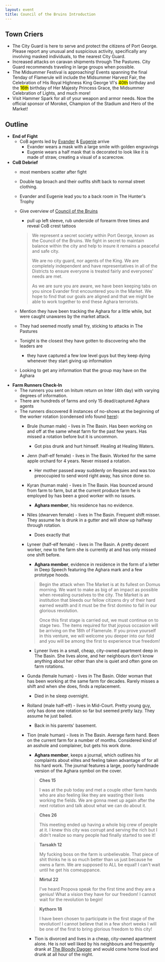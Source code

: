 ```yaml
---
layout: event
title: Council of the Bruins Introduction
---
```

## Town Criers
- The City Guard is here to serve and protect the citizens of Port George. Please report any unusual and suspicious activity, specifically any involving masked individuals, to the nearest City Guard.
- Increased attacks on caravan shipments through The Pastures. City Guard recommends traveling in large groups when possible.
- The Midsummer Festival is approaching! Events spanning the final Tenday of Flamerule will include the Midsummer Harvest Fair, the Celebration of His Royal Highness King George VI's <mark>40th</mark> birthday and the <mark>16th</mark> birthday of Her Majesty Princess Grace, the Midsummer Celebration of Lights, and much more!
- Visit Hammer Spark for all of your weapon and armor needs. Now the official sponsor of Morokei, Champion of the Stadium and Hero of the Market!


## Outline
- **End of Fight**
  - CoB agents led by [Evander]({{site.baseurl}}/npcs/evander-montgomery/) & [Eugenie]({{site.baseurl}}/npcs/eugenie-huntington/) arrive
    - Evander wears a mask with a large smile with golden engravings
    - Eugenie wears a half mask that is decorated to look like it is made of straw, creating a visual of a scarecrow.
- **CoB Debrief**
  - most members scatter after fight
  - Double tap broach and their outfits shift back to normal street clothing.
  - Evander and Eugenie lead you to a back room in The Hunter's Trophy
  - Give overview of [Council of the Bruins]({{site.baseurl}}/factions/council-of-the-bruins/)
    - pull up left sleeve, rub underside of forearm three times and reveal CoB crest tattoos
    > We represent a secret society within Port George, known as the Council of the Bruins. We fight in secret to maintain balance within the city and help to insure it remains a peaceful and safe city.
    >
    > We are no city guard, nor agents of the King. We are completely independent and have representatives in all of the Districts to ensure everyone is treated fairly and everyones' needs are met.
    >
    > As we are sure you are aware, we have been keeping tabs on you since Evander first encountered you in the Market. We hope to find that our goals are aligned and that we might be able to work together to end these Aghara terrorists.

  - Mention they have been tracking the Aghara for a little while, but were caught unawares by the market attack.
  - They had seemed mostly small fry, sticking to attacks in The Pastures
  - Tonight is the closest they have gotten to discovering who the leaders are
    - they have captured a few low level guys but they keep dying whenever they start giving up information
  - Looking to get any information that the group may have on the Aghara
- **Farm Runners Check-In**
  - The runners you sent on Initum return on Inter (4th day) with varying degrees of information.
  - There are hundreds of farms and only 15 dead/captured Aghara agents
  - The runners discovered 8 instances of no-shows at the beginning of the worker rotation (condensed info found [here](../runner-info.txt)):
    - Brule (human male) - lives in The Basin. Has been working on and off at the same wheat farm for the past few years. Has missed a rotation before but it is uncommon.
      - Got piss drunk and hurt himself. Healing at Healing Waters.
    - Jenn (half-elf female) - lives in The Basin. Worked for the same apple orchard for 4 years. Never missed a rotation.
      - Her mother passed away suddenly on Requies and was too preoccupied to send word right away, has since done so.
    - Kyran (human male) - lives in The Basin. Has bounced around from farm to farm, but at the current produce farm he is employed by has been a good worker with no issues.
      - **Aghara member**, his residence has no evidence.
    - Niles (dwarven female) - lives in The Basin. Frequent shift misser. They assume he is drunk in a gutter and will show up halfway through rotation.
      - Does exactly that
    - Lyneer (half-elf female) - lives in The Basin. A pretty decent worker, new to the farm she is currently at and has only missed one shift before.
      - **Aghara member**, evidence in residence in the form of a letter in Deep Speech featuring the Aghara mark and a few prototype hoods.
      > Begin the attack when The Market is at its fullest on Domus morning. We want to make as big of an impact as possible when revealing ourselves to the city. The Market is an institution that bleeds our fellow citizens dry of their hard earned wealth and it must be the first domino to fall in our glorious revolution.
      >
      > Once this first stage is carried out, we must continue on to stage two. The items required for that joyous occasion will be arriving on the 18th of Flamerule. If you prove yourself in this venture, we will welcome you deeper into our fold and you will be among the first to experience true freedom!

      - Lyneer lives in a small, cheap, city-owned apartment deep in The Basin. She lives alone, and her neighbours don't know anything about her other than she is quiet and often gone on farm rotations.
    - Gunda (female human) - lives in The Basin. Older woman that has been working at the same farm for decades. Rarely misses a shift and when she does, finds a replacement.
      - Died in he sleep overnight.
    - Rolland (male half-elf) - lives in Mid-Court. Pretty young guy, only has done one rotation so far but seemed pretty lazy. They assume he just bailed.
      - Back in his parents' basement.
    - Tion (male human) - lives in The Basin. Average farm hand. Been on the current farm for a number of months. Considered kind of an asshole and complainer, but gets his work done.
      - **Aghara member**, keeps a journal, which outlines his complaints about elites and feeling taken advantage of for all his hard work. The journal features a large, poorly handmade version of the Aghara symbol on the cover.
      > **Ches 15**
      >
      > I was at the pub today and met a couple other farm hands who are also feeling like they are wasting their lives working the fields. We are gonna meet up again after the next rotation and talk about what we can do about it.

        > **Ches 26**
        >
        > This meeting ended up having a whole big crew of people at it. I knew this city was corrupt and serving the rich but I didn't realize so many people had finally started to see it!

        > **Tarsakh 12**
        >
        > My fucking boss on the farm is unbelievable. That piece of shit thinks he is so much better than us just because he owns a farm. We are supposed to ALL be equal! I can't wait until he get his comeuppance.

        > **Mirtul 22**
        >
        > I've heard Propova speak for the first time and they are a genius! What a vision they have for our freedom! I cannot wait for the revolution to begin!

        > **Kythorn 18**
        >
        > I have been chosen to participate in the first stage of the revolution! I cannot believe that in a few short weeks I will be one of the first to bring glorious freedom to this city!

      - Tion is divorced and lives in a cheap, city-owned apartment alone. He is not well liked by his neighbours and frequently drank at [The Bloody Dagger]({{site.baseurl}}/stores/the-bloody-dagger/) and would come home loud and drunk at all hour of the night.
